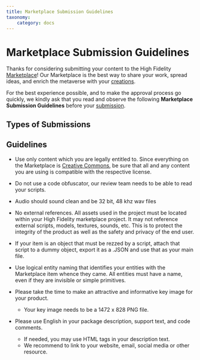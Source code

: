 ```yaml
---
title: Marketplace Submission Guidelines
taxonomy:
    category: docs
---
```


# Marketplace Submission Guidelines

Thanks for considering submitting your content to the High Fidelity [Marketplace](https://wiki.highfidelity.com/wiki/Marketplace)! Our Marketplace is the best way to share your work, spread ideas, and enrich the metaverse with your [creations](https://wiki.highfidelity.com/wiki/Create_content).

For the best experience possible, and to make the approval process go quickly, we kindly ask that you read and observe the following **Marketplace Submission Guidelines** before your [submission](https://wiki.highfidelity.com/wiki/Marketplace#Uploading_Items).

## Types of Submissions

## Guidelines

- Use only content which you are legally entitled to. Since everything on the Marketplace is [Creative Commons](https://creativecommons.org/licenses/), be sure that all and any content you are using is compatible with the respective license.


- Do not use a code obfuscator, our review team needs to be able to read your scripts.


- Audio should sound clean and be 32 bit, 48 khz wav files


- No external references. All assets used in the project must be located within your High Fidelity marketplace project. It may not reference external scripts, models, textures, sounds, etc. This is to protect the integrity of the product as well as the safety and privacy of the end user.


- If your item is an object that must be rezzed by a script, attach that script to a dummy object, export it as a .JSON and use that as your main file.


- Use logical entity naming that identifies your entities with the Marketplace item whence they came. All entities must have a name, even if they are invisible or simple primitives.


- Please take the time to make an attractive and informative key image for your product.
  - Your key image needs to be a 1472 x 828 PNG file.


- Please use English in your package description, support text, and code comments.
  - If needed, you may use HTML tags in your description text.
  - We recommend to link to your website, email, social media or other resource.